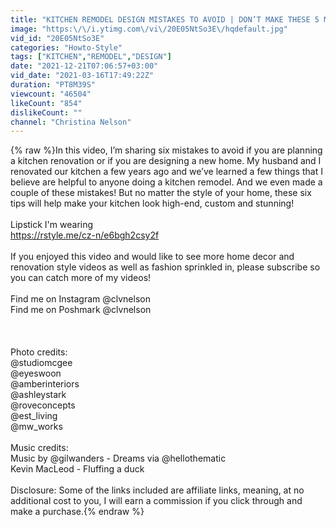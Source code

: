 ```yaml
---
title: "KITCHEN REMODEL DESIGN MISTAKES TO AVOID | DON’T MAKE THESE 5 MISTAKES!"
image: "https:\/\/i.ytimg.com\/vi\/20E05NtSo3E\/hqdefault.jpg"
vid_id: "20E05NtSo3E"
categories: "Howto-Style"
tags: ["KITCHEN","REMODEL","DESIGN"]
date: "2021-12-21T07:06:57+03:00"
vid_date: "2021-03-16T17:49:22Z"
duration: "PT8M39S"
viewcount: "46504"
likeCount: "854"
dislikeCount: ""
channel: "Christina Nelson"
---
```

{% raw %}In this video, I’m sharing six mistakes to avoid if you are planning a kitchen renovation or if you are designing a new home. My husband and I renovated our kitchen a few years ago and we’ve learned a few things that I believe are helpful to anyone doing a kitchen remodel. And we even made a couple of these mistakes! But no matter the style of your home, these six tips will help make your kitchen look high-end, custom and stunning! <br /><br />Lipstick I'm wearing<br /><a rel="nofollow" target="blank" href="https://rstyle.me/cz-n/e6bgh2csy2f">https://rstyle.me/cz-n/e6bgh2csy2f</a><br /><br />If you enjoyed this video and would like to see more home decor and renovation style videos as well as fashion sprinkled in, please subscribe so  you can catch more of my videos!<br /><br />Find me on Instagram @clvnelson<br />Find me on Poshmark @clvnelson<br /><br /><br /><br />Photo credits:<br />@studiomcgee<br />@eyeswoon<br />@amberinteriors<br />@ashleystark<br />@roveconcepts<br />@est_living<br />@mw_works<br /><br />Music credits:<br />Music by @gilwanders - Dreams via @hellothematic<br />Kevin MacLeod - Fluffing a duck<br /><br />Disclosure: Some of the links included are affiliate links, meaning, at no additional cost to you, I will earn a commission if you click through and make a purchase.{% endraw %}
